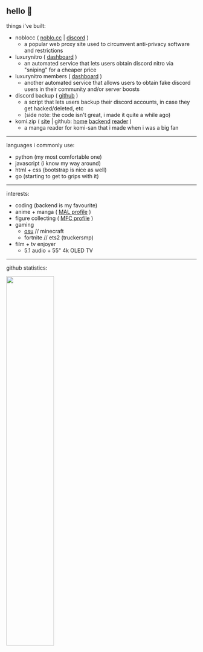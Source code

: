 hello 👋
---
things i've built:
- noblocc ( <a href="https://noblo.cc" target="_blank">noblo.cc</a> | <a href="https://discord.gg/GZ22YZBpv5" target="_blank">discord</a> )
  - a popular web proxy site used to circumvent anti-privacy software and restrictions
- luxurynitro ( <a href="https://dash.luxurynitro.com" target="_blank">dashboard</a> )
  - an automated service that lets users obtain discord nitro via "sniping" for a cheaper price
- luxurynitro members ( <a href="https://mem.luxurynitro.com/" target="_blank">dashboard</a> )
  - another automated service that allows users to obtain fake discord users in their community and/or server boosts
- discord backup ( <a href="https://github.com/itschasa/Discord-Backup" target="_blank">github</a> )
  - a script that lets users backup their discord accounts, in case they get hacked/deleted, etc
  - (side note: the code isn't great, i made it quite a while ago)
- komi.zip ( <a href="https://komi.zip" target="_blank">site</a> | github: <a href="https://github.com/itschasa/KomiZIP-Home" target="_blank">home</a> <a href="https://github.com/itschasa/KomiZIP-Backend" target="_blank">backend</a> <a href="https://github.com/itschasa/KomiZIP-Reader" target="_blank">reader</a> )
  - a manga reader for komi-san that i made when i was a big fan

---
languages i commonly use:
- python (my most comfortable one)
- javascript (i know my way around)
- html + css (bootstrap is nice as well)
- go (starting to get to grips with it)

---
interests:
- coding (backend is my favourite)
- anime + manga ( <a href="https://myanimelist.net/profile/itschasa" target="_blank">MAL profile</a> )
- figure collecting ( <a href="https://myfigurecollection.net/profile/chasa" target="_blank">MFC profile</a> )
- gaming
  - <a href="https://osu.ppy.sh/users/22335237" target="_blank">osu</a> // minecraft
  - fortnite // ets2 (truckersmp)
- film + tv enjoyer
  - 5.1 audio + 55" 4k OLED TV

---
github statistics:

<a href="https://chasa.wtf">
  <img width="50%" src="https://github-readme-stats.vercel.app/api?username=itschasa&count_private=true&show_icons=true&theme=midnight-purple&hide_border=true"/>
</a>

